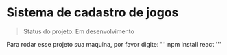 <h1> Sistema de cadastro de jogos</h1>

> Status do projeto: Em desenvolvimento

Para rodar esse projeto sua maquina, por favor digite:
'''
npm install react
'''
